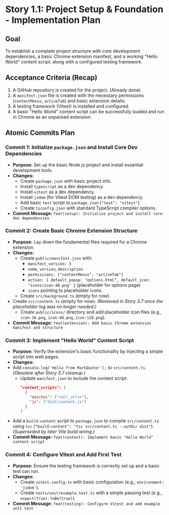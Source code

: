 # Story 1.1: Project Setup & Foundation - Implementation Plan

## Goal
To establish a complete project structure with core development dependencies, a basic Chrome extension manifest, and a working "Hello World" content script, along with a configured testing framework.

## Acceptance Criteria (Recap)
1.  A GitHub repository is created for the project. (Already done)
2.  A `manifest.json` file is created with the necessary permissions (`contextMenus`, `activeTab`) and basic extension details.
3.  A testing framework (Vitest) is installed and configured.
4.  A basic "Hello World" content script can be successfully loaded and run in Chrome as an unpacked extension.

## Atomic Commits Plan

### Commit 1: Initialize `package.json` and Install Core Dev Dependencies
*   **Purpose:** Set up the basic Node.js project and install essential development tools.
*   **Changes:**
    *   Create `package.json` with basic project info.
    *   Install `typescript` as a dev dependency.
    *   Install `vitest` as a dev dependency.
    *   Install `jsdom` (for Vitest DOM testing) as a dev dependency.
    *   Add basic `test` script to `package.json` (`"test": "vitest"`).
    *   Create `tsconfig.json` with standard TypeScript compiler options.
*   **Commit Message:** `feat(setup): Initialize project and install core dev dependencies`

### Commit 2: Create Basic Chrome Extension Structure
*   **Purpose:** Lay down the fundamental files required for a Chrome extension.
*   **Changes:**
    *   Create `public/manifest.json` with:
        *   `manifest_version: 3`
        *   `name`, `version`, `description`
        *   `permissions: ["contextMenus", "activeTab"]`
        *   `action: { default_popup: "options.html", default_icon: "icons/icon-48.png" }` (placeholder for options page)
        *   `icons` pointing to placeholder icons.
    *   Create `src/background.ts` (empty for now).
*   Create `src/content.ts` (empty for now). *(Removed in Story 3.7 once the placeholder log was no longer needed.)*
    *   Create `public/icons/` directory and add placeholder icon files (e.g., `icon-16.png`, `icon-48.png`, `icon-128.png`).
*   **Commit Message:** `feat(extension): Add basic Chrome extension manifest and structure`

### Commit 3: Implement "Hello World" Content Script
*   **Purpose:** Verify the extension's basic functionality by injecting a simple script into web pages.
*   **Changes:**
*   Add `console.log('Hello from MarkQuote!');` to `src/content.ts`. *(Obsolete after Story 3.7 cleanup.)*
    *   Update `manifest.json` to include the content script:
        ```json
        "content_scripts": [
          {
            "matches": ["<all_urls>"],
            "js": ["dist/content.js"]
          }
        ]
        ```
*   Add a `build:content` script to `package.json` to compile `src/content.ts` using `tsc` (`"build:content": "tsc src/content.ts --outDir dist"`). *(Superseded by later Vite build wiring.)*
*   **Commit Message:** `feat(content): Implement basic "Hello World" content script`

### Commit 4: Configure Vitest and Add First Test
*   **Purpose:** Ensure the testing framework is correctly set up and a basic test can run.
*   **Changes:**
    *   Create `vitest.config.ts` with basic configuration (e.g., `environment: 'jsdom'`).
    *   Create `tests/unit/example.test.ts` with a simple passing test (e.g., `expect(true).toBe(true)`).
*   **Commit Message:** `feat(testing): Configure Vitest and add example unit test`
